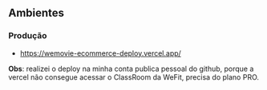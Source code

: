 ## Ambientes

### Produção

-   https://wemovie-ecommerce-deploy.vercel.app/

**Obs**: realizei o deploy na minha conta publica pessoal do github, porque a vercel não consegue acessar o ClassRoom da WeFit, precisa do plano PRO.
